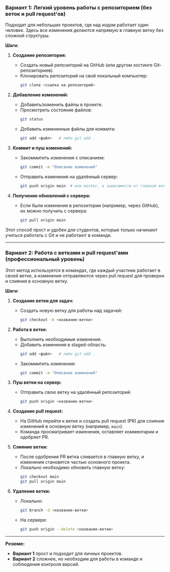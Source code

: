 ### Вариант 1: Легкий уровень работы с репозиторием (без веток и pull request'ов)
Подходит для небольших проектов, где над кодом работает один человек. Здесь все изменения делаются напрямую в главную ветку без сложной структуры.

**Шаги:**

1. **Создание репозитория:**
   - Создать новый репозиторий на GitHub (или другом хостинге Git-репозиториев).
   - Клонировать репозиторий на свой локальный компьютер:
     ```bash
     git clone <ссылка на репозиторий>
     ```

2. **Добавление изменений:**
   - Добавить/изменить файлы в проекте.
   - Просмотреть состояние файлов:
     ```bash
     git status
     ```
   - Добавить измененные файлы для коммита:
     ```bash
     git add <файл>   # либо git add .
     ```

3. **Коммит и пуш изменений:**
   - Закоммитить изменения с описанием:
     ```bash
     git commit -m "Описание изменений"
     ```
   - Отправить изменения на удалённый сервер:
     ```bash
     git push origin main  # или master, в зависимости от главной ветки
     ```

4. **Получение обновлений с сервера:**
   - Если были изменения в репозитории (например, через GitHub), их можно получить с сервера:
     ```bash
     git pull origin main
     ```

Этот способ прост и удобен для студентов, которые только начинают учиться работать с Git и не работают в команде.

---

### Вариант 2: Работа с ветками и pull request'ами (профессиональный уровень)
Этот метод используется в командах, где каждый участник работает в своей ветке, а изменения отправляются через pull request для проверки и слияния в основную ветку.

**Шаги:**

1. **Создание ветки для задач:**
   - Создать новую ветку для работы над задачей:
     ```bash
     git checkout -b <название-ветки>
     ```

2. **Работа в ветке:**
   - Выполнить необходимые изменения.
   - Добавить изменения в staged-область:
     ```bash
     git add <файл>   # либо git add .
     ```
   - Закоммитить изменения:
     ```bash
     git commit -m "Описание изменений"
     ```

3. **Пуш ветки на сервер:**
   - Отправить свою ветку на удалённый репозиторий:
     ```bash
     git push origin <название-ветки>
     ```

4. **Создание pull request:**
   - На GitHub перейти к ветке и создать pull request (PR) для слияния изменений в основную ветку (например, `main`).
   - Команда просматривает изменения, оставляет комментарии и одобряет PR.

5. **Слияние ветки:**
   - После одобрения PR ветка сливается в главную ветку, и изменения становятся частью основного проекта.
   - Локально необходимо обновить главную ветку:
     ```bash
     git checkout main
     git pull origin main
     ```

6. **Удаление ветки:**
   - Локально:
     ```bash
     git branch -d <название-ветки>
     ```
   - На сервере:
     ```bash
     git push origin --delete <название-ветки>
     ```

---

**Резюме:**
- **Вариант 1** прост и подходит для личных проектов.
- **Вариант 2** сложнее, но необходим для работы в команде и соблюдения контроля версий.

